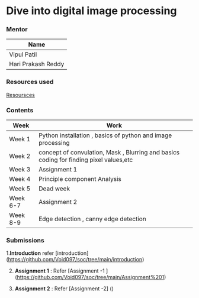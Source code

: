 # Dive into digital image processing
### Mentor
| Name | 
| ----------- | 
| Vipul Patil  | 
|Hari Prakash Reddy | 
### Resources used 
[Resoursces](https://docs.google.com/document/d/13G7C5Ij-ydmgsUZ4SndDVvtHXZmr-tc5dcs3NWqZ1qQ/edit?usp=sharing)
 ### Contents
 | Week | Work |
 |----------- | ----------- |
 |Week 1 | Python installation , basics of python and image processing |
 |Week 2 | concept of convulation, Mask , Blurring and basics coding for finding pixel values,etc|
 |Week 3 | Assignment 1 |
 |Week 4 | Principle component Analysis|
 |Week 5| Dead week |
 |Week 6-7| Assignment 2 |
 |Week 8-9| Edge detection , canny edge detection |
 
 ### Submissions
 1.**Introduction** refer [introduction]
(https://github.com/Void097/soc/tree/main/introduction)

 2. **Assignment 1** : Refer [Assignment -1 ]
 (https://github.com/Void097/soc/tree/main/Assignment%201)

  3. **Assignment 2** : Refer [Assignment -2]
  ()   
